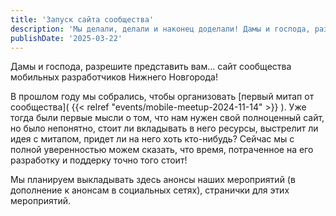 ```yaml
---
title: 'Запуск сайта сообщества'
description: 'Мы делали, делали и наконец доделали! Дамы и господа, разрешите представить вам… сайт сообщества мобильных разработчиков Нижнего Новгорода!'
publishDate: '2025-03-22'
---
```


Дамы и господа, разрешите представить вам... сайт сообщества мобильных разработчиков Нижнего Новгорода!

В прошлом году мы собрались, чтобы организовать [первый митап от сообщества]( {{< relref "events/mobile-meetup-2024-11-14" >}} ). Уже тогда были первые мысли о том, что нам нужен свой полноценный сайт, но было непонятно, стоит ли вкладывать в него ресурсы, выстрелит ли идея с митапом, придет ли на него хоть кто-нибудь? Сейчас мы с полной уверенностью можем сказать, что время, потраченное на его разработку и поддерку точно того стоит!

Мы планируем выкладывать здесь анонсы наших мероприятий (в дополнение к анонсам в социальных сетях), странички для этих мероприятий.